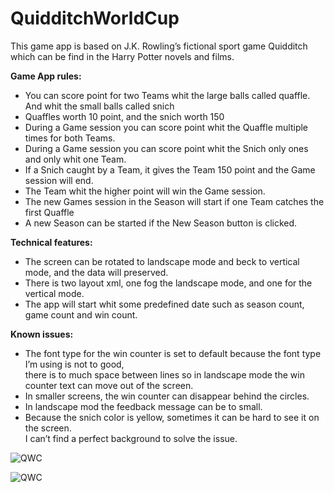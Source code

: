 # QuidditchWorldCup
This game app is based on J.K. Rowling’s fictional sport game Quidditch which can be find in the Harry Potter novels and films.<br>
 <p><b>Game App rules:</b></p>
 <ul>
 <li>You can score point for two Teams whit the large balls called quaffle. And whit the small balls called snich<br></li>
 <li>Quaffles worth 10 point, and the snich worth 150</li>
 <li>During a Game session you can score point whit the Quaffle multiple times for both Teams.</li>
 <li>During a Game session you can score point whit the Snich only ones and only whit one Team.</li>
 <li>If a Snich caught by a Team, it gives the Team 150 point and the Game session will end.</li>
 <li>The Team whit the higher point will win the Game session.</li>
 <li>The new Games session in the Season will start if one Team catches the first Quaffle</li>
 <li>A new Season can be started if the New Season button is clicked.</li>
 </ul>
 <p><b>Technical features:</b></p>
 <ul>
     <li>The screen can be rotated to landscape mode and beck to vertical mode, and the data will preserved.</li>
     <li>There is two layout xml, one fog the landscape mode, and one for the vertical mode.</li>
     <li>The app will start whit some predefined date such as season count, game count and win count.</li>
 </ul>
 <p><b>Known issues:</b></p>
 <ul>
     <li>The font type for the win counter is set to default because the font type I’m using is not to good,<br>
     there is to much space between lines so in landscape mode the win counter text can move out of the screen.</li>
     <li>In smaller screens, the win counter can disappear behind the circles.</li>
     <li>In landscape mod the feedback message can be to small.</li>
     <li>Because the snich color is yellow, sometimes it can be hard to see it on the screen.<br>
     I can’t find a perfect background to solve the issue.</li>
 </ul>
 
 ![QWC](https://image.prntscr.com/image/RODRYQ6NToufjYPDD-Gu6g.png)
 
 ![QWC](https://image.prntscr.com/image/HxNb5r5rQbKMBclPUslUpg.png)
